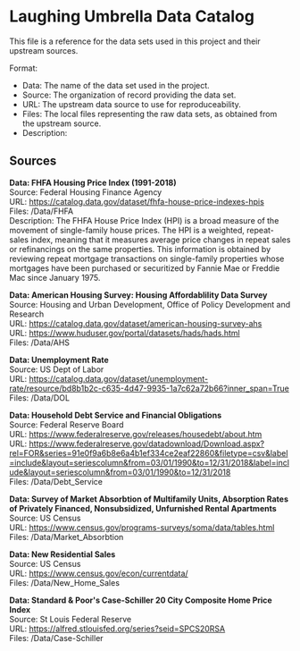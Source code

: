 # Laughing Umbrella Data Catalog
This file is a reference for the data sets used in this project and their upstream sources.

Format: 
- Data: The name of the data set used in the project. 
- Source: The organization of record providing the data set.
- URL: The upstream data source to use for reproduceability.
- Files: The local files representing the raw data sets, as obtained from the upstream source.
- Description: 

## Sources

**Data: FHFA Housing Price Index (1991-2018)**  
Source: Federal Housing Finance Agency  
URL: https://catalog.data.gov/dataset/fhfa-house-price-indexes-hpis  
Files: /Data/FHFA    
Description: The FHFA House Price Index (HPI) is a broad measure of the movement of single-family house prices.  The HPI is a weighted, repeat-sales index, meaning that it measures average price changes in repeat sales or refinancings on the same properties. This information is obtained by reviewing repeat mortgage transactions on single-family properties whose mortgages have been purchased or securitized by Fannie Mae or Freddie Mac since January 1975.

**Data: American Housing Survey: Housing Affordablility Data Survey**  
Source: Housing and Urban Development, Office of Policy Development and Research  
URL: https://catalog.data.gov/dataset/american-housing-survey-ahs   
URL: https://www.huduser.gov/portal/datasets/hads/hads.html    
Files: /Data/AHS    

**Data: Unemployment Rate**  
Source: US Dept of Labor  
URL: https://catalog.data.gov/dataset/unemployment-rate/resource/bd8b1b2c-c635-4d47-9935-1a7c62a72b66?inner_span=True 
Files: /Data/DOL

**Data: Household Debt Service and Financial Obligations**   
Source: Federal Reserve Board  
URL: https://www.federalreserve.gov/releases/housedebt/about.htm   
URL: https://www.federalreserve.gov/datadownload/Download.aspx?rel=FOR&series=91e0f9a6b8e6a4b1ef334ce2eaf22860&filetype=csv&label=include&layout=seriescolumn&from=03/01/1990&to=12/31/2018&label=include&layout=seriescolumn&from=03/01/1990&to=12/31/2018    
Files: /Data/Debt_Service

**Data: Survey of Market Absorbtion of Multifamily Units,
Absorption Rates of Privately Financed, Nonsubsidized, Unfurnished Rental Apartments**   
Source: US Census												    
URL: https://www.census.gov/programs-surveys/soma/data/tables.html     
Files: /Data/Market_Absorbtion  

**Data: New Residential Sales**  
Source: US Census  
URL: https://www.census.gov/econ/currentdata/  
Files: /Data/New_Home_Sales  

**Data: Standard & Poor's Case-Schiller 20 City Composite Home Price Index**  
Source: St Louis Federal Reserve  
URL: https://alfred.stlouisfed.org/series?seid=SPCS20RSA  
Files: /Data/Case-Schiller 
